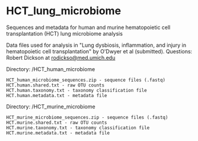 # HCT_lung_microbiome
Sequences and metadata for human and murine hematopoietic cell transplantation (HCT) lung microbiome analysis

Data files used for analysis in "Lung dysbiosis, inflammation, and injury in hematopoietic cell transplantation" by O'Dwyer et al (submitted).	Questions: Robert Dickson at rodickso@med.umich.edu

Directory: /HCT_human_microbiome

	HCT_human_microbiome_sequences.zip - sequence files (.fastq)
	HCT.human.shared.txt - raw OTU counts
	HCT.human.taxonomy.txt - taxonomy classification file
	HCT.human.metadata.txt - metadata file


Directory: /HCT_murine_microbiome

	HCT_murine_microbiome_sequences.zip - sequence files (.fastq)
	HCT.murine.shared.txt - raw OTU counts
	HCT.murine.taxonomy.txt - taxonomy classification file
	HCT.murine.metadata.txt - metadata file
